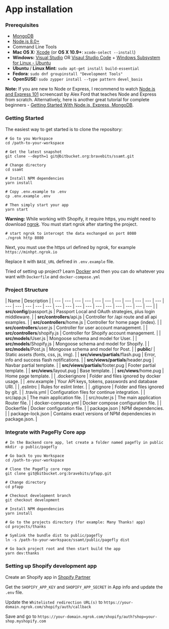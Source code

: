 # App installation

### Prerequisites

* [MongoDB](https://www.mongodb.org/downloads)
* [Node.js 8.0+](http://nodejs.org/)
* Command Line Tools
* **Mac OS X:** [Xcode](https://itunes.apple.com/us/app/xcode/id497799835?mt=12) \(or **OS X 10.9+**: `xcode-select --install`\)
* **Windows:** [Visual Studio](https://www.visualstudio.com/products/visual-studio-community-vs) OR [Visaul Studio Code](https://code.visualstudio.com/) + [Windows Subsystem for Linux - Ubuntu](https://docs.microsoft.com/en-us/windows/wsl/install-win10)
* **Ubuntu** / **Linux Mint:** `sudo apt-get install build-essential`
* **Fedora**: `sudo dnf groupinstall "Development Tools"`
* **OpenSUSE:** `sudo zypper install --type pattern devel_basis`

**Note:** If you are new to Node or Express, I recommend to watch [Node.js and Express 101](https://www.youtube.com/watch?v=BN0JlMZCtNU) screencast by Alex Ford that teaches Node and Express from scratch. Alternatively, here is another great tutorial for complete beginners - [Getting Started With Node.js, Express, MongoDB](http://cwbuecheler.com/web/tutorials/2013/node-express-mongo/).

### Getting Started

The easiest way to get started is to clone the repository:

```text
# Go to you Workspace
cd /path-to-your-workspace

# Get the latest snapshot
git clone --depth=1 git@bitbucket.org:bravebits/ssamt.git

# Change directory
cd ssamt

# Install NPM dependencies
yarn install

# Copy .env.example to .env
cp .env.example .env

# Then simply start your app
yarn start
```

**Warning:** While working with Shopify, it require https, you might need to download [ngrok](https://ngrok.com/). You must start ngrok after starting the project.

```text
# start ngrok to intercept the data exchanged on port 8080
./ngrok http 8080
```

Next, you must use the https url defined by ngrok, for example `https://minhpt.ngrok.io`

Replace it with `BASE_URL` defined in `.env.example` file.

Tried of setting up project? Learn [Docker](https://docs.docker.com/) and then you can do whatever you want with `Dockerfile` and `docker-compose.yml`

### Project Structure

| Name | Description |
| --- | --- | --- | --- | --- | --- | --- | --- | --- | --- | --- | --- | --- | --- | --- | --- | --- | --- | --- | --- | --- | --- | --- | --- | --- | --- |
| **src/config**/passport.js | Passport Local and OAuth strategies, plus login middleware. |
| **src/controllers**/api.js | Controller for /api route and all api examples. |
| **src/controllers**/home.js | Controller for home page \(index\). |
| **src/controllers**/user.js | Controller for user account management. |
| **src/controllers**/shopify.js | Controller for Shopify account management. |
| **src/models**/User.js | Mongoose schema and model for User. |
| **src/models**/Shopify.js | Mongoose schema and model for Shopify. |
| **src/models**/Post.js | Mongoose schema and model for Post. |
| **public**/ | Static assets \(fonts, css, js, img\). |
| **src/views/partials**/flash.pug | Error, info and success flash notifications. |
| **src/views/partials**/header.pug | Navbar partial template. |
| **src/views/partials**/footer.pug | Footer partial template. |
| **src/views**/layout.pug | Base template. |
| **src/views**/home.pug | Home page template. |
| .dockerignore | Folder and files ignored by docker usage. |
| .env.example | Your API keys, tokens, passwords and database URI. |
| .eslintrc | Rules for eslint linter. |
| .gitignore | Folder and files ignored by git. |
| .travis.yml | Configuration files for continue integration. |
| src/app.js | The main application file. |
| src/router.js | The main application Router file. |
| docker-compose.yml | Docker compose configuration file. |
| Dockerfile | Docker configuration file. |
| package.json | NPM dependencies. |
| package-lock.json | Contains exact versions of NPM dependencies in package.json. |

### Integrate with PageFly Core app

```text
# In the Backend core app, let create a folder named pagefly in public
mkdir -p public/pagefly

# Go back to you Workspace
cd /path-to-your-workspace

# Clone the PageFly core repo 
git clone git@bitbucket.org:bravebits/pfapp.git
 
# Change directory
cd pfapp

# Checkout development branch
git checkout development

# Install NPM dependencies
yarn install

# Go to the projects directory (for example: Many Thanks! app)
cd projects/thanks

# Symlink the bundle dist to public/pagefly
ln -s /path-to-your-workspace/ssamt/public/pagefly dist

# Go back project root and then start build the app
yarn dev:thanks

```

### Setting up Shopify development app

Create an Shopify app in [Shopify Partner](https://partners.shopify.com/)

Get the `SHOPIFY_APP_KEY` and `SHOPIFY_APP_SECRET` in App info and update the `.env` file.

Update the `Whitelisted redirection URL(s)` to `https://your-domain.ngrok.com/shopify/auth/callback`

Save and go to `https://your-domain.ngrok.com/shopify/auth?shop=your-shop.myshopify.com`

